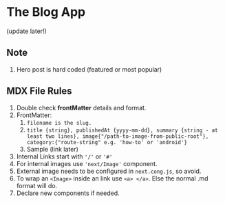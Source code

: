 # The Blog App

(update later!)

## Note

1. Hero post is hard coded (featured or most popular)

## MDX File Rules

1. Double check **frontMatter** details and format.
2. FrontMatter:
   1. `filename is the slug.`
   2. `title {string}, publishedAt {yyyy-mm-dd}, summary {string - at least two lines}, image{"/path-to-image-from-public-root"}, category:{"route-string" e.g. 'how-to' or 'android'}`
   3. Sample (link later)
3. Internal Links start with `'/'` or `'#'`
4. For internal images use `'next/Image'` component.
5. External image needs to be configured in `next.cong.js`, so avoid.
6. To wrap an `<Image>` inside an link use `<a> </a>`. Else the normal .md format will do.
7. Declare new components if needed.
